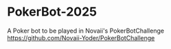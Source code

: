 # PokerBot-2025
A Poker bot to be played in Novaii's PokerBotChallenge https://github.com/Novaii-Yoder/PokerBotChallenge
